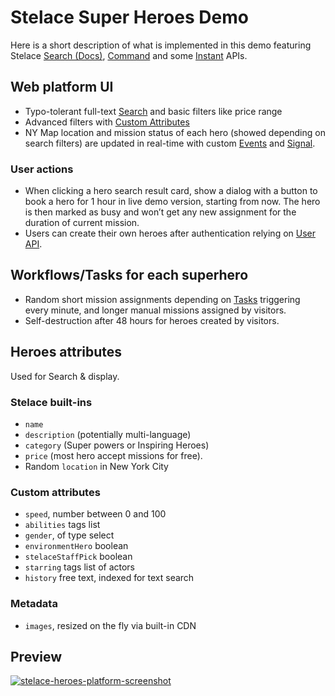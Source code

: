 # Stelace Super Heroes Demo

Here is a short description of what is implemented in this demo featuring Stelace [Search (Docs)](https://stelace.com/docs/search/), [Command](https://stelace.com/docs/command/) and some [Instant](https://stelace.com/docs) APIs.

## Web platform UI

- Typo-tolerant full-text [Search](https://stelace.com/docs/search/) and basic filters like price range
- Advanced filters with [Custom Attributes](https://stelace.com/docs/assets/custom-attributes)
- NY Map location and mission status of each hero (showed depending on search filters) are updated in real-time with custom [Events](https://stelace.com/docs/command/events) and [Signal](https://stelace.com/docs/signal).

### User actions

- When clicking a hero search result card, show a dialog with a button to book a hero for 1 hour in live demo version, starting from now.
The hero is then marked as busy and won’t get any new assignment for the duration of current mission.
- Users can create their own heroes after authentication relying on [User API](https://stelace.com/docs/users).

## Workflows/Tasks for each superhero

- Random short mission assignments depending on [Tasks](https://stelace.com/docs/command/tasks) triggering every minute, and longer manual missions assigned by visitors.
- Self-destruction after 48 hours for heroes created by visitors.

## Heroes attributes

Used for Search & display.

### Stelace built-ins

- `name`
- `description` (potentially multi-language)
- `category` (Super powers or Inspiring Heroes)
- `price` (most hero accept missions for free).
- Random `location` in New York City

### Custom attributes

- `speed`, number between 0 and 100
- `abilities` tags list
- `gender`, of type select
- `environmentHero` boolean
- `stelaceStaffPick` boolean
- `starring` tags list of actors
- `history` free text, indexed for text search

### Metadata

- `images`, resized on the fly via built-in CDN

## Preview

[![stelace-heroes-platform-screenshot](https://user-images.githubusercontent.com/12909094/60439766-abac0580-9c13-11e9-954d-9aaa7bc6f22e.gif)](https://heroes.demo.stelace.com/s)

